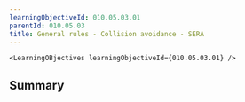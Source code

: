 ```yaml
---
learningObjectiveId: 010.05.03.01
parentId: 010.05.03
title: General rules - Collision avoidance - SERA
---
```


```tsx eval
<LearningOBjectives learningObjectiveId={010.05.03.01} />
```

## Summary
